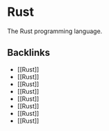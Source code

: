 # Rust

The Rust programming language.


<a id="org7658366"></a>

## Backlinks

-   [[Rust]]
-   [[Rust]]
-   [[Rust]]
-   [[Rust]]
-   [[Rust]]
-   [[Rust]]
-   [[Rust]]
-   [[Rust]]
